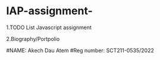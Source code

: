 # IAP-assignment-
1.TODO List Javascript assignment


2.Biography/Portpolio

 
#NAME: Akech Dau Atem 
#Reg number: SCT211-0535/2022
